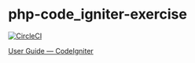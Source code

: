 # php-code\_igniter-exercise

[![CircleCI](https://circleci.com/gh/takkyuuplayer/php-code_igniter-exercise.svg?style=svg)](https://circleci.com/gh/takkyuuplayer/php-code_igniter-exercise)

[User Guide — CodeIgniter](http://codeigniter.jp/user_guide/3/)
